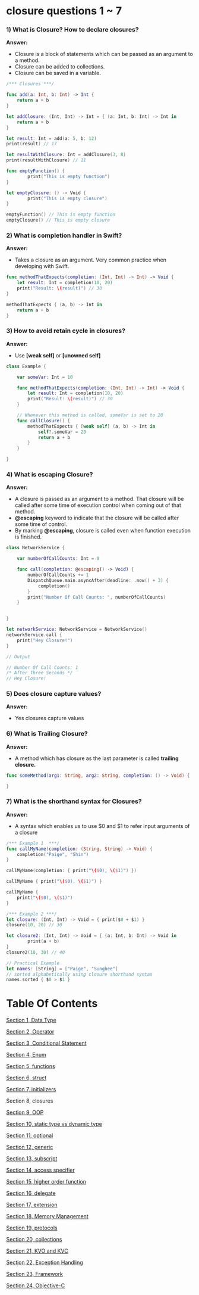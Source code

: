 # closure questions 1 ~ 7

### 1) What is Closure? How to declare closures?

**Answer:**

- Closure is a block of statements which can be passed as an argument to a method.
- Closure can be added to collections.
- Closure can be saved in a variable.

```swift
/*** Closures ***/

func add(a: Int, b: Int) -> Int {
	return a + b
}

let addClosure: (Int, Int) -> Int = { (a: Int, b: Int) -> Int in
    return a + b
}

let result: Int = add(a: 5, b: 12)
print(result) // 17

let resultWithClosure: Int = addClosure(3, 8)
print(resultWithClosure) // 11

func emptyFunction() {
		print("This is empty function")
}

let emptyClosure: () -> Void {
		print("This is empty closure")
}

emptyFunction() // This is empty function
emptyClosure() // This is empty closure
```

### 2) What is completion handler in Swift?

**Answer:**

- Takes a closure as an argument. Very common practice when developing with Swift.

```swift
func methodThatExpects(completion: (Int, Int) -> Int) -> Void {
    let result: Int = completion(10, 20)
    print("Result: \(result)") // 30
}

methodThatExpects { (a, b) -> Int in
    return a + b
}
```

### 3) How to avoid retain cycle in closures?

**Answer:**

- Use **[weak self]** or **[unowned self]**

```swift
class Example {

    var someVar: Int = 10

    func methodThatExpects(completion: (Int, Int) -> Int) -> Void {
        let result: Int = completion(10, 20)
        print("Result: \(result)") // 30
    }

    // Whenever this method is called, someVar is set to 20
    func callClosure() {
        methodThatExpects { [weak self] (a, b) -> Int in
            self?.someVar = 20
            return a + b
        }
    }

}
```

### 4) What is escaping Closure?

**Answer:**

- A closure is passed as an argument to a method. That closure will be called after some time of execution control when coming out of that method.
- **@escaping** keyword to indicate that the closure will be called after some time of control.
- By marking **@escaping**, closure is called even when function execution is finished.

```swift
class NetworkService {

    var numberOfCallCounts: Int = 0

    func call(completion: @escaping() -> Void) {
        numberOfCallCounts += 1
        DispatchQueue.main.asyncAfter(deadline: .now() + 3) {
            completion()
        }
        print("Number Of Call Counts: ", numberOfCallCounts)
    }


}

let networkService: NetworkService = NetworkService()
networkService.call {
    print("Hey Closure!")
}

// Output

// Number Of Call Counts: 1
/* After Three Seconds */
// Hey Closure!

```

### 5) Does closure capture values?

**Answer:**

- Yes closures capture values

### 6) What is Trailing Closure?

**Answer:**

- A method which has closure as the last parameter is called **trailing closure.**

```swift
func someMethod(arg1: String, arg2: String, completion: () -> Void) {

}
```

### 7) What is the shorthand syntax for Closures?

**Answer:**

- A syntax which enables us to use $0 and $1 to refer input arguments of a closure

```swift
/*** Example 1  ***/
func callMyName(completion: (String, String) -> Void) {
    completion("Paige", "Shin")
}

callMyName(completion: { print("\($0), \($1)") })

callMyName { print("\($0), \($1)") }

callMyName {
    print("\($0), \($1)")
}

/*** Example 2 ***/
let closure: (Int, Int) -> Void = { print($0 + $1) }
closure(10, 20) // 30

let closure2: (Int, Int) -> Void = { (a: Int, b: Int) -> Void in
		print(a + b)
}
closure2(10, 30) // 40

// Practical Example
let names: [String] = ["Paige", "Sunghee"]
// sorted alphabetically using closure shorthand syntax
names.sorted { $0 > $1 }
```

# Table Of Contents

[Section 1, Data Type](/section1-datatypes/README.md)

[Section 2, Operator](/section2-operator/README.md)

[Section 3, Conditional Statement](/section3-conditional-statement/README.md)

[Section 4, Enum](/section4-enum/README.md)

[Section 5, functions](/section5-function/README.md)

[Section 6, struct](/section6-struct/README.md)

[Section 7, initializers](/section7-initializers/README.md)

Section 8, closures

[Section 9, OOP](/section9-oop/README.md)

[Section 10, static type vs dynamic type](/section10-static_dynamic_type_difference/README.md)

[Section 11, optional](/section11-optional/README.md)

[Section 12, generic](/section12-generic/README.md)

[Section 13, subscript](/section13-subscript/README.md)

[Section 14, access specifier](/section14-access-specifier/README.md)

[Section 15, higher order function](/section15-higher_order_fuctions/README.md)

[Section 16, delegate](/section16-delegate/README.md)

[Section 17, extension](/section17-extension/README.md)

[Section 18, Memory Management](/section18-memory_management/README.md)

[Section 19, protocols](/section19-protocols/README.md)

[Section 20, collections](/section20-collections/README.md)

[Section 21, KVO and KVC](/section21-kvo_kvc-question/README.md)

[Section 22, Exception Handling](/section22-exeception_handling-question/README.md)

[Section 23, Framework](/section23-framework-question/README.md)

[Section 24, Objective-C](/section24-objective_c-question/README.md)